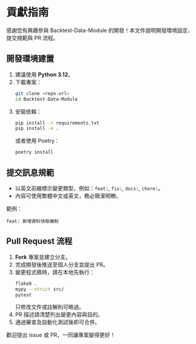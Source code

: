 # 貢獻指南

感謝您有興趣參與 Backtest-Data-Module 的開發！本文件說明開發環境設定、提交規範與 PR 流程。

## 開發環境建置
1. 建議使用 **Python 3.12**。
2. 下載專案：
   ```bash
   git clone <repo-url>
   cd Backtest-Data-Module
   ```
3. 安裝依賴：
   ```bash
   pip install -r requirements.txt
   pip install -e .
   ```
   或者使用 Poetry：
   ```bash
   poetry install
   ```

## 提交訊息規範
- 以英文前綴標示變更類型，例如：`feat:`, `fix:`, `docs:`, `chore:`。
- 內容可使用繁體中文或英文，務必簡潔明瞭。

範例：
```
feat: 新增資料快取機制
```

## Pull Request 流程
1. **Fork** 專案並建立分支。
2. 完成開發後推送至個人分支並提出 PR。
3. 變更程式碼時，請在本地先執行：
   ```bash
   flake8 .
   mypy --strict src/
   pytest
   ```
   只修改文件或註解則可略過。
4. PR 描述請清楚列出變更內容與目的。
5. 通過審查及自動化測試後即可合併。

歡迎提出 issue 或 PR，一同讓專案變得更好！
